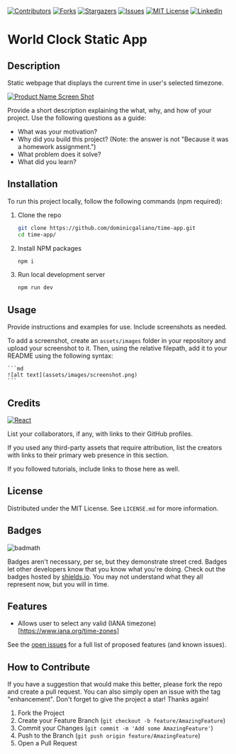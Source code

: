 [![Contributors][contributors-shield]][contributors-url]
[![Forks][forks-shield]][forks-url]
[![Stargazers][stars-shield]][stars-url]
[![Issues][issues-shield]][issues-url]
[![MIT License][license-shield]][license-url]
[![LinkedIn][linkedin-shield]][linkedin-url]

# World Clock Static App

## Description

Static webpage that displays the current time in user's selected timezone.

[![Product Name Screen Shot][product-screenshot]](https://dominicgaliano.github.io/time-app/)

Provide a short description explaining the what, why, and how of your project. Use the following questions as a guide:

- What was your motivation?
- Why did you build this project? (Note: the answer is not "Because it was a homework assignment.")
- What problem does it solve?
- What did you learn?

## Installation

To run this project locally, follow the following commands (npm required):

1. Clone the repo

   ```sh
   git clone https://github.com/dominicgaliano/time-app.git
   cd time-app/
   ```

2. Install NPM packages

   ```sh
   npm i
   ```

3. Run local development server

   ```sh
   npm run dev
   ```

## Usage

Provide instructions and examples for use. Include screenshots as needed.

To add a screenshot, create an `assets/images` folder in your repository and upload your screenshot to it. Then, using the relative filepath, add it to your README using the following syntax:

    ```md
    ![alt text](assets/images/screenshot.png)
    ```

## Credits

[![React][React.js]][React-url]

List your collaborators, if any, with links to their GitHub profiles.

If you used any third-party assets that require attribution, list the creators with links to their primary web presence in this section.

If you followed tutorials, include links to those here as well.

## License

Distributed under the MIT License. See `LICENSE.md` for more information.

## Badges

![badmath](https://img.shields.io/github/languages/top/lernantino/badmath)

Badges aren't necessary, per se, but they demonstrate street cred. Badges let other developers know that you know what you're doing. Check out the badges hosted by [shields.io](https://shields.io/). You may not understand what they all represent now, but you will in time.

## Features

- Allows user to select any valid (IANA timezone)[https://www.iana.org/time-zones]

See the [open issues](https://github.com/dominicgaliano/time-app/issues) for a full list of proposed features (and known issues).

## How to Contribute

If you have a suggestion that would make this better, please fork the repo and create a pull request. You can also simply open an issue with the tag "enhancement".
Don't forget to give the project a star! Thanks again!

1. Fork the Project
2. Create your Feature Branch (`git checkout -b feature/AmazingFeature`)
3. Commit your Changes (`git commit -m 'Add some AmazingFeature'`)
4. Push to the Branch (`git push origin feature/AmazingFeature`)
5. Open a Pull Request

[contributors-shield]: https://img.shields.io/github/contributors/dominicgaliano/time-app.svg?style=for-the-badge
[contributors-url]: https://github.com/dominicgaliano/time-app/graphs/contributors
[forks-shield]: https://img.shields.io/github/forks/dominicgaliano/time-app.svg?style=for-the-badge
[forks-url]: https://github.com/dominicgaliano/time-app/network/members
[stars-shield]: https://img.shields.io/github/stars/dominicgaliano/time-app.svg?style=for-the-badge
[stars-url]: https://github.com/dominicgaliano/time-app/stargazers
[issues-shield]: https://img.shields.io/github/issues/dominicgaliano/time-app.svg?style=for-the-badge
[issues-url]: https://github.com/dominicgaliano/time-app/issues
[license-shield]: https://img.shields.io/github/license/dominicgaliano/time-app.svg?style=for-the-badge
[license-url]: https://github.com/dominicgaliano/time-app/blob/master/LICENSE.txt
[linkedin-shield]: https://img.shields.io/badge/-LinkedIn-black.svg?style=for-the-badge&logo=linkedin&colorB=555
[linkedin-url]: https://linkedin.com/in/dominic-galiano
[product-screenshot]: images/screenshot.png
[React.js]: https://img.shields.io/badge/React-20232A?style=for-the-badge&logo=react&logoColor=61DAFB
[React-url]: https://reactjs.org/
